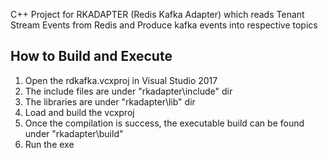 C++ Project for RKADAPTER (Redis Kafka Adapter) which reads Tenant Stream Events from Redis and Produce kafka events into respective topics

## How to Build and Execute
1. Open the rdkafka.vcxproj in Visual Studio 2017
2. The include files are under "rkadapter\include" dir
3. The libraries are under "rkadapter\lib" dir
4. Load and build the vcxproj
5. Once the compilation is success, the executable build can be found under "rkadapter\build"
6. Run the exe
